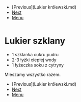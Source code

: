 <!-- Navigation Menu Start -->

- [Previous](Lukier królewski.md)
- [Next](MacNCheese.md)
- [Menu](README.md)

<div style="margin-bottom: 50px"></div>

<!-- /Navigation Menu Start -->


# Lukier szklany

- 1 szklanka cukru pudru 
- 2-3 łyżki ciepłej wody 
- 1 łyżeczka soku z cytryny 
  
Mieszamy wszystko razem. 


<!-- Navigation Menu End -->

- [Previous](Lukier królewski.md)
- [Next](MacNCheese.md)
- [Menu](README.md)

<div style="margin-bottom: 50px"></div>

<!-- /Navigation Menu End -->